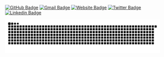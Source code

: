 [![GitHub Badge](https://img.shields.io/badge/-@suren--atoyan-%23181717?style=flat&logo=github)](https://github.com/suren-atoyan) [![Gmail Badge](https://img.shields.io/badge/-contact@surenatoyan.com-c14438?style=flat&logo=Gmail&logoColor=white&link=mailto:contact@surenatoyan.com)](mailto:contact@surenatoyan.com) [![Website Badge](https://img.shields.io/website?color=0ab9e6&style=flat&up_message=surenatoyan.com&url=http%3A%2F%2Fsurenatoyan.com%2F)](https://surenatoyan.com) [![Twitter Badge](https://img.shields.io/badge/-@suren_at-1ca0f1?style=flat&labelColor=1ca0f1&logo=twitter&logoColor=white&link=https://twitter.com/suren_at)](https://twitter.com/suren_at) [![Linkedin Badge](https://img.shields.io/badge/-@surenatoyan-blue?style=flat&logo=Linkedin&logoColor=white&link=https://www.linkedin.com/in/surenatoyan/)](https://www.linkedin.com/in/surenatoyan/)

<picture>
 <source media="(prefers-color-scheme: dark)" srcset="https://raw.githubusercontent.com/suren-atoyan/suren-atoyan/output/github-contribution-grid-snake-dark.svg">
 <img alt="snake!" src="https://raw.githubusercontent.com/suren-atoyan/suren-atoyan/output/github-contribution-grid-snake-light.svg">
</picture>
<!--
**Hudzaifah24/Hudzaifah24** is a ✨ _special_ ✨ repository because its `README.md` (this file) appears on your GitHub profile.

Here are some ideas to get you started:

- 🔭 I’m currently working on ...
- 🌱 I’m currently learning ...
- 👯 I’m looking to collaborate on ...
- 🤔 I’m looking for help with ...
- 💬 Ask me about ...
- 📫 How to reach me: ...
- 😄 Pronouns: ...
- ⚡ Fun fact: ...
-->
